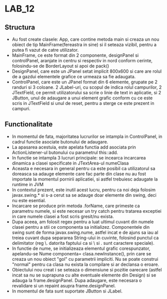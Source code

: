 # LAB_12
## Structura
* Au fost create clasele: App, care contine metoda main si creaza un nou obiect de tip MainFrame(fereastra in sine) si il seteaza vizibil, pentru a putea fi vazut de catre utilizator.
* MainFrame, ce este format din 2 componente, designPanel si controlPanel, aranjate in centru si respectiv in nord conform cerinte, folosindu-se de BorderLayout si apoi de pack()
* DesignPanel, care este un JPanel setat implicit 800x600  si care are rolul de a gazdui elementele grafice ce urmeaza sa fie adaugata.
* ControlPanel, care este un JPanel format din 6 elemente, grupate pe 2 randuri si 3 coloane. 2 JLabel-uri, cu scopul de indica rolul campurilor, 2 JTextField, ce permit utilizatorului sa scrie o linie de text in aplicatie, si 2 JButton, unul de adaugare a unui element grafic conform cu ce este scris in JTextField si unul de reset, pentru a sterge ce este prezent in campuri. 
## Functionalitate
* In momentul de fata, majoritatea lucrurilor se intampla in ControlPanel, in cadrul functie asociate butonului de adaugare.
* La apasarea acestuia, este apelata functia add asociata prin ActionListener-ul butonului cu parametrul this::add.
* In functie se intampla 3 lucruri principale: se incearca incarcarea dinamica a clasei specificate in JTextArea-ul numeClasa
* Aceasta e necesara in general pentru ca este posibil ca utilizatorul sa doreasca sa adauge elemente care fac parte din clase nu au fost importate la momentul pornirii aplicatiei, si astfel trebuiesc adaugate la runtime in JVM 
* In contextul prezent, este inutil acest lucru, pentru ca noi deja folosim javax.swing.* si s-a cerut sa se adauge doar elemente din swing, deci nu este esential.
* Incarcare se produce prin metoda .forName, care primeste ca parametru numele, si este necesar un try catch pentru tratarea exceptiei in care numele clasei a fost scris gresit/nu exista.
* Dupa aceea, am folosit regex pentru a luat ultimul cuvant din numele clasei pentru a stii ce componenta sa initializez. Componentele din swing sunt de forma javax.swing.nume, astfel incat e de ajuns sa iau al treiea cuvant dupa separarea String-ului in cuvinte, folosind punctul ca delimitator (reg \\. datorita faptului ca si \ si . sunt caractere speciale).
* In functie de nume, se initializeaza elementul grafic corespunzator, apelandu-se Nume componenta= clasa.newInstance(), prin care se creaza un nou obiect "gol" cu parametrii impliciti. Nu se poate construi "normal" pentru ca clasa nu exista la compilare si ar declansa o eroare.
* Obiectului nou creat i se seteaza o dimensiune si pozitie oarecare (astfel incat sa nu se suprapuna cu alte eventuale elemente din Design) si se adauga la frame.designPanel. Dupa adaugare, este necesara o revalidare si un repaint asupra frame.designPanel.
* In momentul de fata sunt suportate JButton si JLabel. 
